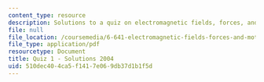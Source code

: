 ```yaml
---
content_type: resource
description: Solutions to a quiz on electromagnetic fields, forces, and motion.
file: null
file_location: /coursemedia/6-641-electromagnetic-fields-forces-and-motion-spring-2005/510dec404ca5f1417e069db37d1b1f5d_quiz1soln_s04.pdf
file_type: application/pdf
resourcetype: Document
title: Quiz 1 - Solutions 2004
uid: 510dec40-4ca5-f141-7e06-9db37d1b1f5d
---
```

